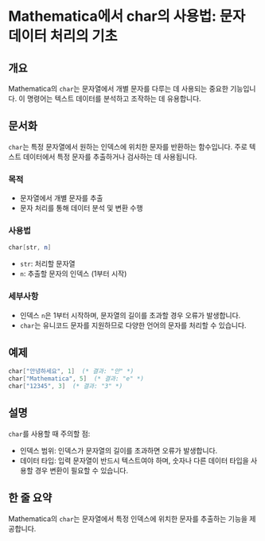 <!--
Meta Description: # Mathematica에서 char의 사용법: 문자 데이터 처리의 기초 ## 개요 Mathematica의 `char`는 문자열에서 개별 문자를 다루는 데 사용되는 중요한 기능입니다. 이 명령어는 텍스트 데이터를 분석하고 조작하는 데 유용합니다. ## 문서화 `char...
Meta Keywords: char, 문자를, 데이터, 문자열에서, mathematica
-->

# Mathematica에서 char의 사용법: 문자 데이터 처리의 기초

## 개요
Mathematica의 `char`는 문자열에서 개별 문자를 다루는 데 사용되는 중요한 기능입니다. 이 명령어는 텍스트 데이터를 분석하고 조작하는 데 유용합니다.

## 문서화
`char`는 특정 문자열에서 원하는 인덱스에 위치한 문자를 반환하는 함수입니다. 주로 텍스트 데이터에서 특정 문자를 추출하거나 검사하는 데 사용됩니다.

### 목적
- 문자열에서 개별 문자를 추출
- 문자 처리를 통해 데이터 분석 및 변환 수행

### 사용법
```mathematica
char[str, n]
```
- `str`: 처리할 문자열
- `n`: 추출할 문자의 인덱스 (1부터 시작)

### 세부사항
- 인덱스 `n`은 1부터 시작하며, 문자열의 길이를 초과할 경우 오류가 발생합니다.
- `char`는 유니코드 문자를 지원하므로 다양한 언어의 문자를 처리할 수 있습니다.

## 예제
```mathematica
char["안녕하세요", 1]  (* 결과: "안" *)
char["Mathematica", 5]  (* 결과: "e" *)
char["12345", 3]  (* 결과: "3" *)
```

## 설명
`char`를 사용할 때 주의할 점:
- 인덱스 범위: 인덱스가 문자열의 길이를 초과하면 오류가 발생합니다.
- 데이터 타입: 입력 문자열이 반드시 텍스트여야 하며, 숫자나 다른 데이터 타입을 사용할 경우 변환이 필요할 수 있습니다.

## 한 줄 요약
Mathematica의 `char`는 문자열에서 특정 인덱스에 위치한 문자를 추출하는 기능을 제공합니다.